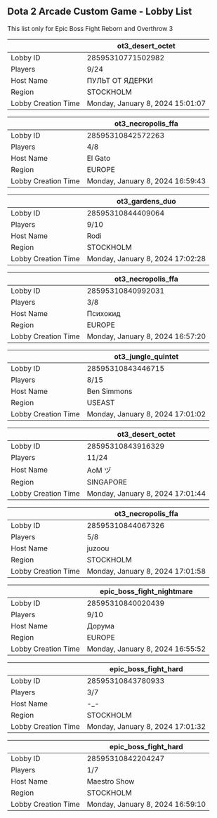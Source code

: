 ## Dota 2 Arcade Custom Game - Lobby List

This list only for Epic Boss Fight Reborn and Overthrow 3

|  | ot3_desert_octet |
| ------ | ------ |
| Lobby ID | 28595310771502982 |
| Players | 9/24 |
| Host Name | ПУЛЬТ ОТ ЯДЕРКИ |
| Region | STOCKHOLM |
| Lobby Creation Time | Monday, January 8, 2024 15:01:07 |


|  | ot3_necropolis_ffa |
| ------ | ------ |
| Lobby ID | 28595310842572263 |
| Players | 4/8 |
| Host Name | El Gato |
| Region | EUROPE |
| Lobby Creation Time | Monday, January 8, 2024 16:59:43 |


|  | ot3_gardens_duo |
| ------ | ------ |
| Lobby ID | 28595310844409064 |
| Players | 9/10 |
| Host Name | Rodi |
| Region | STOCKHOLM |
| Lobby Creation Time | Monday, January 8, 2024 17:02:28 |


|  | ot3_necropolis_ffa |
| ------ | ------ |
| Lobby ID | 28595310840992031 |
| Players | 3/8 |
| Host Name | Психокид |
| Region | EUROPE |
| Lobby Creation Time | Monday, January 8, 2024 16:57:20 |


|  | ot3_jungle_quintet |
| ------ | ------ |
| Lobby ID | 28595310843446715 |
| Players | 8/15 |
| Host Name | Ben Simmons |
| Region | USEAST |
| Lobby Creation Time | Monday, January 8, 2024 17:01:02 |


|  | ot3_desert_octet |
| ------ | ------ |
| Lobby ID | 28595310843916329 |
| Players | 11/24 |
| Host Name | AoM ヅ |
| Region | SINGAPORE |
| Lobby Creation Time | Monday, January 8, 2024 17:01:44 |


|  | ot3_necropolis_ffa |
| ------ | ------ |
| Lobby ID | 28595310844067326 |
| Players | 5/8 |
| Host Name | juzoou |
| Region | STOCKHOLM |
| Lobby Creation Time | Monday, January 8, 2024 17:01:58 |


|  | epic_boss_fight_nightmare |
| ------ | ------ |
| Lobby ID | 28595310840020439 |
| Players | 9/10 |
| Host Name | Дорума |
| Region | EUROPE |
| Lobby Creation Time | Monday, January 8, 2024 16:55:52 |


|  | epic_boss_fight_hard |
| ------ | ------ |
| Lobby ID | 28595310843780933 |
| Players | 3/7 |
| Host Name | -_- |
| Region | STOCKHOLM |
| Lobby Creation Time | Monday, January 8, 2024 17:01:32 |


|  | epic_boss_fight_hard |
| ------ | ------ |
| Lobby ID | 28595310842204247 |
| Players | 1/7 |
| Host Name | Maestro Show |
| Region | STOCKHOLM |
| Lobby Creation Time | Monday, January 8, 2024 16:59:10 |



